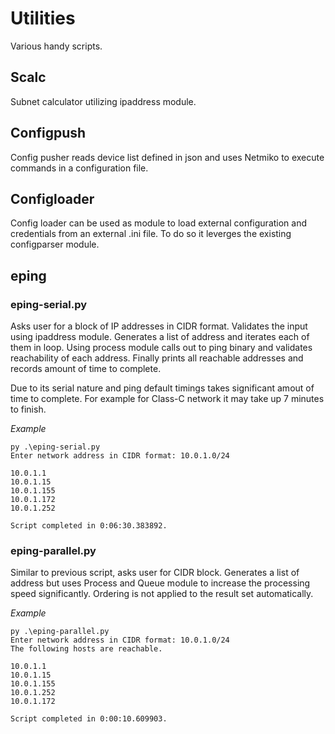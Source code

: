 # Utilities
Various handy scripts.

## Scalc
Subnet calculator utilizing ipaddress module.

## Configpush
Config pusher reads device list defined in json and uses Netmiko to execute commands in a configuration file.

## Configloader
Config loader can be used as module to load external configuration and credentials from an external .ini file. 
To do so it leverges the existing configparser module. 

## eping

### eping-serial.py

Asks user for a block of IP addresses in CIDR format. Validates the input using ipaddress module. Generates a list of address and iterates each of them in loop.
Using process module calls out to ping binary and validates reachability of each address.
Finally prints all reachable addresses and records amount of time to complete.

Due to its serial nature and ping default timings takes significant amout of time
to complete. For example for Class-C network it may take up 7 minutes to finish.

*Example*
```
py .\eping-serial.py
Enter network address in CIDR format: 10.0.1.0/24

10.0.1.1
10.0.1.15
10.0.1.155
10.0.1.172
10.0.1.252

Script completed in 0:06:30.383892.
```

### eping-parallel.py

Similar to previous script, asks user for CIDR block. Generates a list of address but uses Process and Queue module to increase the processing speed significantly. Ordering is not applied to the result set automatically.

*Example*
```
py .\eping-parallel.py 
Enter network address in CIDR format: 10.0.1.0/24
The following hosts are reachable.

10.0.1.1
10.0.1.15
10.0.1.155
10.0.1.252
10.0.1.172

Script completed in 0:00:10.609903.
```